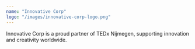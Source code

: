```yaml
---
name: "Innovative Corp"
logo: "/images/innovative-corp-logo.png"
---
```

Innovative Corp is a proud partner of TEDx Nijmegen, supporting innovation and creativity worldwide.
